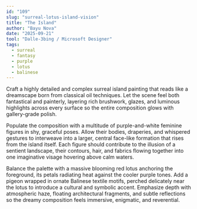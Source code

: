 ```yaml
---
id: "109"
slug: "surreal-lotus-island-vision"
title: "The Island"
author: "Bayu Nova"
date: "2025-09-21"
tool: "Dalle-3bing / Microsoft Designer"
tags:
  - surreal
  - fantasy
  - purple
  - lotus
  - balinese
---
```


Craft a highly detailed and complex surreal island painting that reads like a dreamscape born from classical oil techniques. Let the scene feel both fantastical and painterly, layering rich brushwork, glazes, and luminous highlights across every surface so the entire composition glows with gallery-grade polish.

Populate the composition with a multitude of purple-and-white feminine figures in shy, graceful poses. Allow their bodies, draperies, and whispered gestures to interweave into a larger, central face-like formation that rises from the island itself. Each figure should contribute to the illusion of a sentient landscape, their contours, hair, and fabrics flowing together into one imaginative visage hovering above calm waters.

Balance the palette with a massive blooming red lotus anchoring the foreground, its petals radiating heat against the cooler purple tones. Add a pigeon wrapped in ornate Balinese textile motifs, perched delicately near the lotus to introduce a cultural and symbolic accent. Emphasize depth with atmospheric haze, floating architectural fragments, and subtle reflections so the dreamy composition feels immersive, enigmatic, and reverential.
